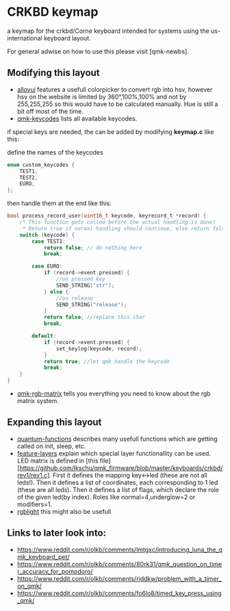 # CRKBD keymap

a keymap for the crkbd/Corne keyboard intended for systems using the us-international keyboard layout.

For general adwise on how to use this please visit [qmk-newbs].




## Modifying this layout
 - [alloyui] features a usefull colorpicker to convert rgb into hsv, however hsv on the website is limited by 360°,100%,100% and not by 255,255,255 so this would have to be calculated manually. Hue is still a bit off most of the time.
 - [qmk-keycodes] lists all available keycodes.


if special keys are needed, the can be added by modifying **keymap.c** like this:

define the names of the keycodes

```C
enum custom_keycodes {
    TEST1,
    TEST2,
    EURO,
};
```

then handle them at the end like this:

```C
bool process_record_user(uint16_t keycode, keyrecord_t *record) {
    /* This function gets called before the actual handling is done!
     * Return true if normal handling should continue, else return false */
    switch (keycode) {
        case TEST1:
            return false; // do nothing here
            break;

        case EURO:
            if (record->event.pressed) {
                //on pressed key
                SEND_STRING("str");
            } else {
                //on release
                SEND_STRING("release");
            }
            return false; //replace this char
            break;

        default:
            if (record->event.pressed) {
                set_keylog(keycode, record);
            }
            return true; //let qmk handle the keycode
            break;
    }
}
```

 - [qmk-rgb-matrix] tells you everything you need to know about the rgb matrix system.



## Expanding this layout
 - [quantum-functions] describes many usefull functions which are getting called on init, sleep, etc.
 - [feature-layers] explain which special layer functionallity can be used. LED matrix is defined in [this file][https://github.com/lkschu/qmk_firmware/blob/master/keyboards/crkbd/rev1/rev1.c]. First it defines the mapping key<->led (these are not all leds!). Then it defines a list of coordinates, each corresponding to 1 led (these are all leds). Then it defines a list of flags, which declare the role of the given led(by index). Roles like normal=4,underglow=2 or modifiers=1.
 - [rgblight](https://docs.qmk.fm/#/feature_rgblight) this might also be usefull


## Links to later look into:
 - https://www.reddit.com/r/olkb/comments/lmtgxc/introducing_luna_the_qmk_keyboard_pet/
 - https://www.reddit.com/r/olkb/comments/80rk31/qmk_question_on_timer_accuracy_for_pomodoro/
 - https://www.reddit.com/r/olkb/comments/riddkw/problem_with_a_timer_on_qmk/
 - https://www.reddit.com/r/olkb/comments/fo6lo8/timed_key_press_using_qmk/





[//]: # (Everything after this should not be seen... References:)

   [qmk-newb]: <https://docs.qmk.fm/#/newbs>

   [alloyui]: <https://alloyui.com/examples/color-picker/hsv.html>
   [qmk-keycodes]: <https://docs.qmk.fm/#/keycodes_basic>
   [qmk-rgb-matrix]: <https://docs.qmk.fm/#/feature_rgb_matrix?id=rgb-matrix-effects>

   [quantum-functions]: <https://github.com/qmk/qmk_firmware/blob/master/docs/custom_quantum_functions.md>
   [feature-layers]: <https://github.com/qmk/qmk_firmware/blob/master/docs/feature_layers.md>
